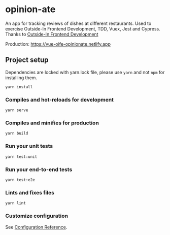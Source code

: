# opinion-ate

An app for tracking reviews of dishes at different restaurants.
Used to exercise Outside-In Frontend Development, TDD, Vuex, Jest and Cypress.
Thanks to [Outside-In Frontend Development](https://outsidein.dev)

Production: <https://vue-oife-opinionate.netlify.app>

## Project setup

Dependencies are locked with yarn.lock file, please use `yarn` and not `npm` for installing them.

```
yarn install
```

### Compiles and hot-reloads for development

```
yarn serve
```

### Compiles and minifies for production

```
yarn build
```

### Run your unit tests

```
yarn test:unit
```

### Run your end-to-end tests

```
yarn test:e2e
```

### Lints and fixes files

```
yarn lint
```

### Customize configuration

See [Configuration Reference](https://cli.vuejs.org/config/).
